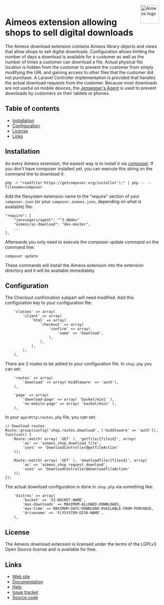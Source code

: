 <a href="https://aimeos.org/">
    <img src="https://aimeos.org/fileadmin/template/icons/logo.png" alt="Aimeos logo" title="Aimeos" align="right" height="60" />
</a>

Aimeos extension allowing shops to sell digital downloads
=========================================================

The Aimeos download extension contains Aimeos library objects and views that allow shops to sell digital downloads.
Configuration allows limiting the number of days a download is available for a customer as well as the number of times
a customer can download a file. Actual physical file location is hidden from the customer to prevent the customer
from simply modifying the URL and gaining access to other files that the customer did not purchase. A Laravel
Controller implementation is provided that handles the actual download requests from the customer. Because most
downloads are not useful on mobile devices, the [Jensegger's Agent](https://github.com/jenssegers/agent) is used to
prevent downloads by customers on their tablets or phones.

## Table of contents

- [Installation](#installation)
- [Configuration](#configuration)
- [License](#license)
- [Links](#links)

## Installation

As every Aimeos extension, the easiest way is to install it via [composer](https://getcomposer.org/). If you don't have composer installed yet, you can execute this string on the command line to download it:
```
php -r "readfile('https://getcomposer.org/installer');" | php -- --filename=composer
```

Add the filesystem extension name to the "require" section of your ```composer.json``` (or your ```composer.aimeos.json```, depending on what is available) file:
```
"require": [
    "jenssegers/agent": "^3.0@dev"
    "aimeos/ai-download": "dev-master",
    ...
],
```

Afterwards you only need to execute the composer update command on the command line:
```
composer update
```

These commands will install the Aimeos extension into the extension directory and it will be available immediately.

## Configuration

The Checkout confirmation subpart will need modified. Add this configuration key to your configuration file:
```
	'classes' => array(
        'client' => array(
            'html' => array(
                'checkout' => array(
                    'confirm' => array(
                        'name' => 'Download',
                    ),
                ),
            ),
        ),
	),
```

There are 2 routes to be added to your configuration file. In ```shop.php``` you can set:
```
	'routes' => array(
        'download' => array('middleware' => 'auth'),
	),

	'page' => array(
        'download-page' => array( 'basket/mini' ),
        'no-mobile-page' => array( 'basket/mini' ),
	),

```

In your ```app\Http\routes.php``` file, you can set:
```
// Download routes
Route::group(config('shop.routes.download', ['middleware' => 'auth']), function() {
    Route::match( array( 'GET' ), 'getfile/{fileid}', array(
        'as' => 'aimeos_shop_download_file',
        'uses' => 'DownloadController@getfileAction'
    ));
    
    Route::match( array( 'GET' ), 'downloadfile/{fileid}', array(
        'as' => 'aimeos_shop_request_download',
        'uses' => 'DownloadController@downloadfileAction'
    ));
});
```

The actual download configuration is done in ```shop.php``` via something like:
```
    'distros' => array(
        'bucket' => 'S3-BUCKET-NAME',
        'max-downloads' => MAXIMUM-ALLOWED-DOWNLOADS,
        'max-time' => MAXIMUM-DAYS-DOWNLOAD-AVAILABLE-FROM-PURCHASE,
        'drivename' => 'FLYSYSTEM-DISK-NAME',
    ),
```

## License

The Aimeos download extension is licensed under the terms of the LGPLv3 Open Source license and is available for free.

## Links

* [Web site](https://aimeos.org/)
* [Documentation](https://aimeos.org/docs)
* [Help](https://aimeos.org/help)
* [Issue tracker](https://github.com/aimeos/ai-filesystem/issues)
* [Source code](https://github.com/aimeos/ai-filesystem)
